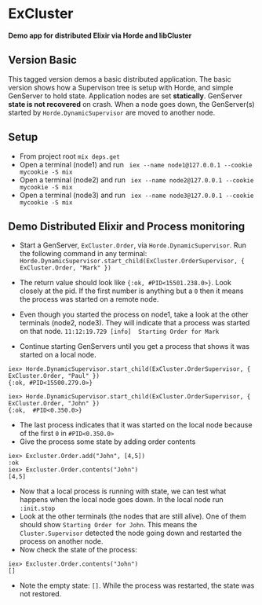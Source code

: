 # ExCluster

**Demo app for distributed Elixir via Horde and libCluster**

## Version Basic
This tagged version demos a basic distributed application. 
The basic version shows how a Supervison tree is setup with Horde, and simple GenServer to hold state.
Application nodes are set **statically**. GenServer **state is not recovered** on crash. 
When a node goes down, the GenServer(s) started by `Horde.DynamicSupervisor` are moved to another node.

## Setup
* From project root `mix deps.get`
* Open a terminal (node1) and run ` iex --name node1@127.0.0.1 --cookie mycookie -S mix`
* Open a terminal (node2) and run ` iex --name node2@127.0.0.1 --cookie mycookie -S mix`
* Open a terminal (node3) and run ` iex --name node3@127.0.0.1 --cookie mycookie -S mix`

## Demo Distributed Elixir and Process monitoring
* Start a GenServer, `ExCluster.Order`, via `Horde.DynamicSupervisor`.
Run the following command in any terminal:
`Horde.DynamicSupervisor.start_child(ExCluster.OrderSupervisor, { ExCluster.Order, "Mark" })`
* The return value should look like `{:ok, #PID<15501.238.0>}`. Look closely at the pid. 
If the first number is anything but a `0` then it means the process was started on a remote node.
* Even though you started the process on node1, take a look at the other terminals (node2, node3). 
They will indicate that a process was started on that node. `11:12:19.729 [info]  Starting Order for Mark`

* Continue starting GenServers until you get a process that shows it was started on a local node.
```
iex> Horde.DynamicSupervisor.start_child(ExCluster.OrderSupervisor, { ExCluster.Order, "Paul" })
{:ok, #PID<15500.279.0>}

iex> Horde.DynamicSupervisor.start_child(ExCluster.OrderSupervisor, { ExCluster.Order, "John" })
{:ok,  #PID<0.350.0>}
```
* The last process indicates that it was started on the local node because of the first `0` in `#PID<0.350.0>`
* Give the process some state by adding order contents 
```
iex> Excluster.Order.add("John", [4,5])
:ok
iex> Excluster.Order.contents("John")
[4,5]
```
* Now that a local process is running with state, we can test what happens when the local node goes down. 
In the local node run `:init.stop`
* Look at the other terminals (the nodes that are still alive). One of them should show `Starting Order for John`.
This means the `Cluster.Supervisor` detected the node going down and restarted the process on another node.
* Now check the state of the process:
```
iex> Excluster.Order.contents("John")
[]
```
* Note the empty state: `[]`. While the process was restarted, the state was not restored.




